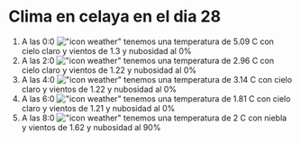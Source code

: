 # Clima en celaya en el dia 28

1. A las 0:0 !["icon weather"](http://openweathermap.org/img/w/01n.png) tenemos una temperatura de 5.09 C con cielo claro y  vientos de 1.3 y nubosidad al 0%
1. A las 2:0 !["icon weather"](http://openweathermap.org/img/w/01n.png) tenemos una temperatura de 2.96 C con cielo claro y  vientos de 1.22 y nubosidad al 0%
1. A las 4:0 !["icon weather"](http://openweathermap.org/img/w/01n.png) tenemos una temperatura de 3.14 C con cielo claro y  vientos de 1.22 y nubosidad al 0%
1. A las 6:0 !["icon weather"](http://openweathermap.org/img/w/01n.png) tenemos una temperatura de 1.81 C con cielo claro y  vientos de 1.21 y nubosidad al 0%
1. A las 8:0 !["icon weather"](http://openweathermap.org/img/w/50d.png) tenemos una temperatura de 2 C con niebla y  vientos de 1.62 y nubosidad al 90%
